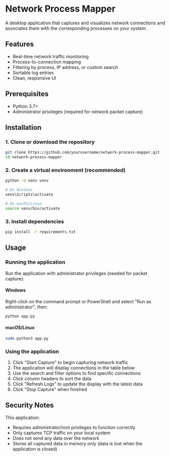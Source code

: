 # Network Process Mapper

A desktop application that captures and visualizes network connections and associates them with the corresponding processes on your system.

## Features

- Real-time network traffic monitoring
- Process-to-connection mapping
- Filtering by process, IP address, or custom search
- Sortable log entries
- Clean, responsive UI

## Prerequisites

- Python 3.7+
- Administrator privileges (required for network packet capture)

## Installation

### 1. Clone or download the repository

```bash
git clone https://github.com/yourusername/network-process-mapper.git
cd network-process-mapper
```

### 2. Create a virtual environment (recommended)

```bash
python -m venv venv

# On Windows
venv\Scripts\activate

# On macOS/Linux
source venv/bin/activate
```

### 3. Install dependencies

```bash
pip install -r requirements.txt
```

## Usage

### Running the application

Run the application with administrator privileges (needed for packet capture):

#### Windows

Right-click on the command prompt or PowerShell and select "Run as administrator", then:

```bash
python app.py
```

#### macOS/Linux

```bash
sudo python3 app.py
```

### Using the application

1. Click "Start Capture" to begin capturing network traffic
2. The application will display connections in the table below
3. Use the search and filter options to find specific connections
4. Click column headers to sort the data
5. Click "Refresh Logs" to update the display with the latest data
6. Click "Stop Capture" when finished

## Security Notes

This application:
- Requires administrator/root privileges to function correctly
- Only captures TCP traffic on your local system
- Does not send any data over the network
- Stores all captured data in memory only (data is lost when the application is closed)

